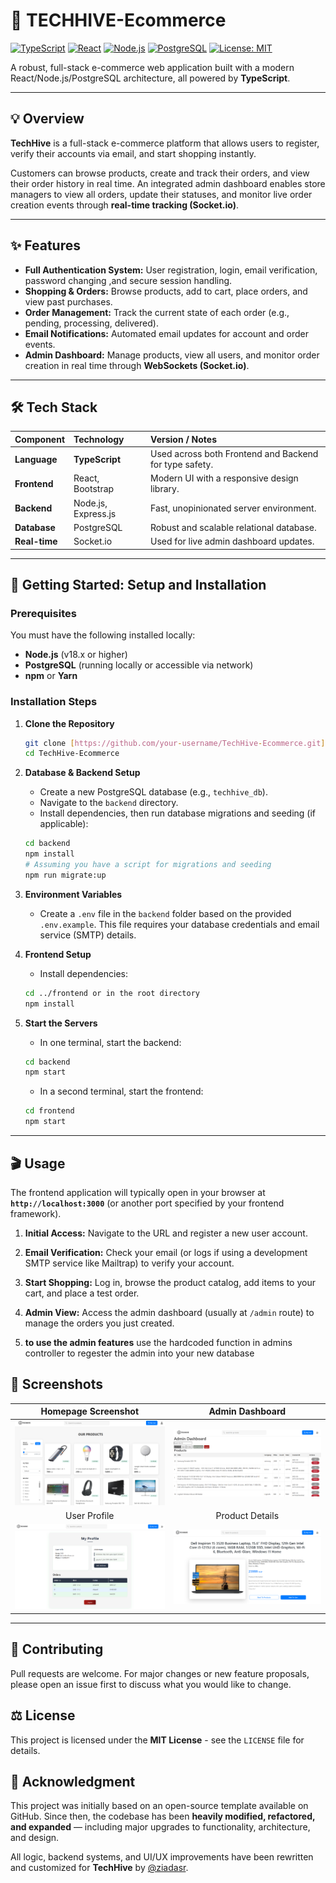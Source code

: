

# 🚀 TECHHIVE-Ecommerce

[![TypeScript](https://img.shields.io/badge/typescript-3178C6.svg?style=flat&logo=typescript&logoColor=white)](https://www.typescriptlang.org/)
[![React](https://img.shields.io/badge/react-%2320232a.svg?style=flat&logo=react&logoColor=%2361DAFB)](https://reactjs.org/)
[![Node.js](https://img.shields.io/badge/node.js-6DA55F?style=flat&logo=node.js&logoColor=white)](https://nodejs.org/)
[![PostgreSQL](https://img.shields.io/badge/PostgreSQL-316192?style=flat&logo=postgresql&logoColor=white)](https://www.postgresql.org/)
[![License: MIT](https://img.shields.io/badge/License-MIT-yellow.svg)](LICENSE)

A robust, full-stack e-commerce web application built with a modern React/Node.js/PostgreSQL architecture, all powered by **TypeScript**.

---

## 💡 Overview

**TechHive** is a full-stack e-commerce platform that allows users to register, verify their accounts via email, and start shopping instantly.

Customers can browse products, create and track their orders, and view their order history in real time. An integrated admin dashboard enables store managers to view all orders, update their statuses, and monitor live order creation events through **real-time tracking (Socket.io)**.

---

## ✨ Features

- **Full Authentication System:** User registration, login, email verification, password changing ,and secure session handling.
- **Shopping & Orders:** Browse products, add to cart, place orders, and view past purchases.
- **Order Management:** Track the current state of each order (e.g., pending, processing, delivered).
- **Email Notifications:** Automated email updates for account and order events.
- **Admin Dashboard:** Manage products, view all users, and monitor order creation in real time through **WebSockets (Socket.io)**.

---

## 🛠️ Tech Stack

| Component     | Technology          | Version / Notes                                        |
| :------------ | :------------------ | :----------------------------------------------------- |
| **Language**  | **TypeScript**      | Used across both Frontend and Backend for type safety. |
| **Frontend**  | React, Bootstrap    | Modern UI with a responsive design library.            |
| **Backend**   | Node.js, Express.js | Fast, unopinionated server environment.                |
| **Database**  | PostgreSQL          | Robust and scalable relational database.               |
| **Real-time** | Socket.io           | Used for live admin dashboard updates.                 |

---

## 🚀 Getting Started: Setup and Installation

### Prerequisites

You must have the following installed locally:

- **Node.js** (v18.x or higher)
- **PostgreSQL** (running locally or accessible via network)
- **npm** or **Yarn**

### Installation Steps

1.  **Clone the Repository**

    ```bash
    git clone [https://github.com/your-username/TechHive-Ecommerce.git](https://github.com/your-username/TechHive-Ecommerce.git)
    cd TechHive-Ecommerce
    ```

2.  **Database & Backend Setup**

    - Create a new PostgreSQL database (e.g., `techhive_db`).
    - Navigate to the `backend` directory.
    - Install dependencies, then run database migrations and seeding (if applicable):

    ```bash
    cd backend
    npm install
    # Assuming you have a script for migrations and seeding
    npm run migrate:up
    ```

3.  **Environment Variables**

    - Create a `.env` file in the `backend` folder based on the provided `.env.example`. This file requires your database credentials and email service (SMTP) details.

4.  **Frontend Setup**

    - Install dependencies:

    ```bash
    cd ../frontend or in the root directory
    npm install
    ```

5.  **Start the Servers**
    - In one terminal, start the backend:
    ```bash
    cd backend
    npm start
    ```
    - In a second terminal, start the frontend:
    ```bash
    cd frontend
    npm start
    ```

---

## 🎬 Usage

The frontend application will typically open in your browser at **`http://localhost:3000`** (or another port specified by your frontend framework).

1.  **Initial Access:** Navigate to the URL and register a new user account.
2.  **Email Verification:** Check your email (or logs if using a development SMTP service like Mailtrap) to verify your account.
3.  **Start Shopping:** Log in, browse the product catalog, add items to your cart, and place a test order.
4.  **Admin View:** Access the admin dashboard (usually at `/admin` route) to manage the orders you just created.

5.  **to use the admin features** use the hardcoded function in admins controller to regester the admin into your new database

## 📸 Screenshots

|                     Homepage Screenshot                      |                    Admin Dashboard                     |
| :----------------------------------------------------------: | :----------------------------------------------------: |
| ![Homepage Screenshot](./sreenshots/TechHive%20mainpage.png) | ![Admin Dashboard](./sreenshots/Admin%20dashboard.png) |
|                         User Profile                         |                    Product Details                     |
|        ![user profile](./sreenshots/userprofile.png)         |     ![product details](./sreenshots//Product.png)      |

---

## 🤝 Contributing

Pull requests are welcome. For major changes or new feature proposals, please open an issue first to discuss what you would like to change.

## ⚖️ License

This project is licensed under the **MIT License** - see the `LICENSE` file for details.

## 🙏 Acknowledgment

This project was initially based on an open-source template available on GitHub. Since then, the codebase has been **heavily modified, refactored, and expanded** — including major upgrades to functionality, architecture, and design.

All logic, backend systems, and UI/UX improvements have been rewritten and customized for **TechHive** by [@ziadasr](https://github.com/ziadasr).
